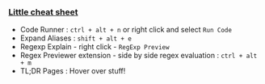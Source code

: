 
### <u>Little cheat sheet</u>

- Code Runner : `ctrl + alt + n` or right click and select `Run Code`
- Expand Aliases : `shift + alt + e`
- Regexp Explain - right click - `RegExp Preview`
- Regex Previewer extension - side by side regex evaluation : `ctrl + alt + m `
- TL;DR Pages : Hover over stuff!
